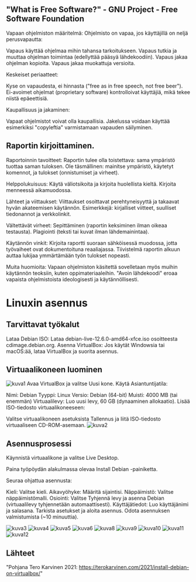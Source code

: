 ## "What is Free Software?" - GNU Project - Free Software Foundation
Vapaan ohjelmiston määritelmä: Ohjelmisto on vapaa, jos käyttäjillä on neljä perusvapautta:

Vapaus käyttää ohjelmaa mihin tahansa tarkoitukseen.
Vapaus tutkia ja muuttaa ohjelman toimintaa (edellyttää pääsyä lähdekoodiin).
Vapaus jakaa ohjelman kopioita.
Vapaus jakaa muokattuja versioita.

Keskeiset periaatteet:

Kyse on vapaudesta, ei hinnasta ("free as in free speech, not free beer").
Ei-avoimet ohjelmat (proprietary software) kontrolloivat käyttäjiä, mikä tekee niistä epäeettisiä.

Kaupallisuus ja jakaminen:

Vapaat ohjelmistot voivat olla kaupallisia.
Jakelussa voidaan käyttää esimerkiksi "copyleftia" varmistamaan vapauden säilyminen.

## Raportin kirjoittaminen.

Raportoinnin tavoitteet: Raportin tulee olla toistettava: sama ympäristö tuottaa saman tuloksen.
Ole täsmällinen: mainitse ympäristö, käytetyt komennot, ja tulokset (onnistumiset ja virheet).

Helppolukuisuus: Käytä väliotsikoita ja kirjoita huolellista kieltä.
Kirjoita menneessä aikamuodossa.

Lähteet ja viittaukset: Viittaukset osoittavat perehtyneisyyttä ja takaavat hyvän akateemisen käytännön.
Esimerkkejä: kirjalliset viitteet, suulliset tiedonannot ja verkkolinkit.

Vältettävät virheet: Sepittäminen (raportin keksiminen ilman oikeaa testausta).
Plagiointi (teksti tai kuvat ilman lähdemainintaa).

Käytännön vinkit: Kirjoita raportti suoraan sähköisessä muodossa, jotta työvaiheet ovat dokumentoituna reaaliajassa.
Tiivistelmä raportin alkuun auttaa lukijaa ymmärtämään työn tulokset nopeasti.

Muita huomioita: Vapaan ohjelmiston käsitettä sovelletaan myös muihin käytännön teoksiin, kuten oppimateriaaleihin.
"Avoin lähdekoodi" eroaa vapaista ohjelmistoista ideologisesti ja käytännöllisesti.

# Linuxin asennus

## Tarvittavat työkalut
Lataa Debian ISO:
Lataa debian-live-12.6.0-amd64-xfce.iso osoitteesta cdimage.debian.org.
Asenna VirtualBox:
Jos käytät Windowsia tai macOS:ää, lataa VirtualBox ja suorita asennus.


## Virtuaalikoneen luominen
![kuva1](kuva1.png)
Avaa VirtualBox ja valitse Uusi kone. Käytä Asiantuntijatila:

Nimi: Debian
Tyyppi: Linux
Versio: Debian (64-bit)
Muisti: 4000 MB (tai enemmän)
Virtuaalilevy: Luo uusi levy, 60 GB (dynaaminen allokaatio).
Lisää ISO-tiedosto virtuaalikoneeseen:

Valitse virtuaalikoneen asetuksista Tallennus ja liitä ISO-tiedosto virtuaaliseen CD-ROM-asemaan.
![kuva2](kuva2.png) 

## Asennusprosessi
Käynnistä virtuaalikone ja valitse Live Desktop.

Paina työpöydän alakulmassa olevaa Install Debian -painiketta.

Seuraa ohjattua asennusta:

Kieli: Valitse kieli.
Aikavyöhyke: Määritä sijaintisi.
Näppäimistö: Valitse näppäimistömalli.
Osiointi: Valitse Tyhjennä levy ja asenna Debian (virtuaalilevy tyhjennetään automaattisesti).
Käyttäjätiedot: Luo käyttäjänimi ja salasana.
Tarkista asetukset ja aloita asennus.
Odota asennuksen valmistumista (~10 minuuttia).

![kuva3](kuva3.png) 
![kuva4](kuva4.png)
![kuva5](kuva5.png) 
![kuva6](kuva6.png) 
![kuva8](kuva8.png)
![kuva9](kuva9.png) 
![kuva10](kuva10.png) 
![kuva11](kuva11.png) 
![kuva12](kuva12.png) 

## Lähteet
"Pohjana Tero Karvinen 2021: https://terokarvinen.com/2021/install-debian-on-virtualbox/"
